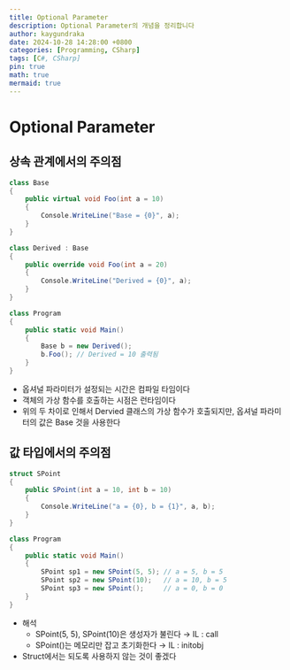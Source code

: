 ```yaml
---
title: Optional Parameter
description: Optional Parameter의 개념을 정리합니다
author: kaygundraka
date: 2024-10-28 14:28:00 +0800
categories: [Programming, CSharp]
tags: [C#, CSharp]
pin: true
math: true
mermaid: true
---
```


# Optional Parameter

## 상속 관계에서의 주의점

```csharp
class Base
{
	public virtual void Foo(int a = 10)
	{
		Console.WriteLine("Base = {0}", a);
	}
}

class Derived : Base
{
	public override void Foo(int a = 20)
	{
		Console.WriteLine("Derived = {0}", a);
	}
}

class Program
{
	public static void Main()
	{
		Base b = new Derived();
		b.Foo(); // Derived = 10 출력됨
	}
}
```

- 옵셔널 파라미터가 설정되는 시간은 컴파일 타임이다
- 객체의 가상 함수를 호출하는 시점은 런타임이다
- 위의 두 차이로 인해서 Dervied 클래스의 가상 함수가 호출되지만, 옵셔널 파라미터의 값은 Base 것을 사용한다

## 값 타입에서의 주의점

```csharp
struct SPoint
{
	public SPoint(int a = 10, int b = 10)
	{
		Console.WriteLine("a = {0}, b = {1}", a, b);
	}
}

class Program
{
	public static void Main()
	{
		SPoint sp1 = new SPoint(5, 5); // a = 5, b = 5
		SPoint sp2 = new SPoint(10);   // a = 10, b = 5
		SPoint sp3 = new SPoint();     // a = 0, b = 0
	}
}
```

- 해석
    - SPoint(5, 5), SPoint(10)은 생성자가 불린다 → IL : call
    - SPoint()는 메모리만 잡고 초기화한다 → IL : initobj
- Struct에서는 되도록 사용하지 않는 것이 좋겠다